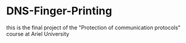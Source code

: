 # DNS-Finger-Printing
this is the final project of the "Protection of communication protocols" course at Ariel University
